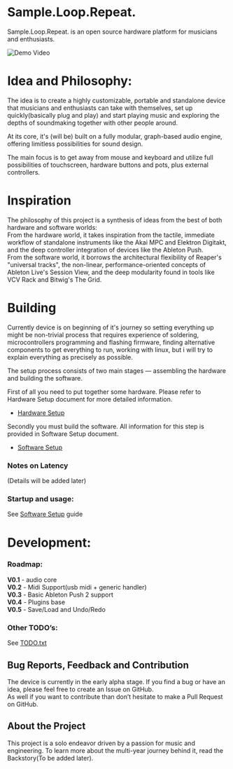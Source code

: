 # Sample.Loop.Repeat.  

Sample.Loop.Repeat. is an open source hardware platform for musicians and enthusiasts.  

![Demo Video](https://youtu.be/50lJfQL0hTo)

# Idea and Philosophy:  
The idea is to create a highly customizable, portable and standalone device that musicians and enthusiasts can take with themselves, set up quickly(basically plug and play) and start playing music and exploring the depths of soundmaking together with other people around.  

At its core, it's (will be) built on a fully modular, graph-based audio engine, offering limitless possibilities for sound design.  

The main focus is to get away from mouse and keyboard and utilize full possibilities of touchscreen, hardware buttons and pots, plus external controllers.  

# Inspiration  
The philosophy of this project is a synthesis of ideas from the best of both hardware and software worlds:  
From the hardware world, it takes inspiration from the tactile, immediate workflow of standalone instruments like the Akai MPC and Elektron Digitakt, and the deep controller integration of devices like the Ableton Push.  
From the software world, it borrows the architectural flexibility of Reaper's "universal tracks", the non-linear, performance-oriented concepts of Ableton Live's Session View, and the deep modularity found in tools like VCV Rack and Bitwig's The Grid.  

# Building  
Currently device is on beginning of it's journey so setting everything up might be non-trivial process that requires experience of soldering, microcontrollers programming and flashing firmware, finding alternative components to get everything to run, working with linux, but i will try to explain everything as precisely as possible.  

The setup process consists of two main stages — assembling the hardware and building the software.  

First of all you need to put together some hardware. Please refer to Hardware Setup document for more detailed information.  

- [Hardware Setup](docs/Hardware_setup.md)

Secondly you must build the software. All information for this step is provided in Software Setup document.  

- [Software Setup](docs/Software_setup.md)

### Notes on Latency  
(Details will be added later)  

### Startup and usage:  
See [Software Setup](docs/Software_setup.md) guide  

# Development:  

### Roadmap:  
**V0.1** - audio core  
**V0.2** - Midi Support(usb midi + generic handler)  
**V0.3** - Basic Ableton Push 2 support  
**V0.4** - Plugins base  
**V0.5** - Save/Load and Undo/Redo  

### Other TODO’s:  
See [TODO.txt](docs/TODO.txt)  

## Bug Reports, Feedback and Contribution  
The device is currently in the early alpha stage. If you find a bug or have an idea, please feel free to create an Issue on GitHub.  
As well if you want to contribute than don’t hesitate to make a Pull Request on GitHub.

## About the Project  
This project is a solo endeavor driven by a passion for music and engineering. To learn more about the multi-year journey behind it, read the Backstory(To be added later).  




